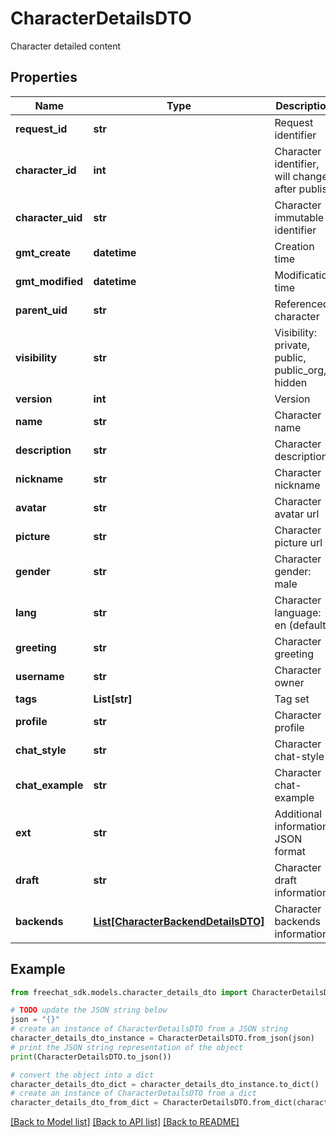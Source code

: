 # CharacterDetailsDTO

Character detailed content

## Properties

Name | Type | Description | Notes
------------ | ------------- | ------------- | -------------
**request_id** | **str** | Request identifier | [optional] 
**character_id** | **int** | Character identifier, will change after publish | [optional] 
**character_uid** | **str** | Character immutable identifier | [optional] 
**gmt_create** | **datetime** | Creation time | [optional] 
**gmt_modified** | **datetime** | Modification time | [optional] 
**parent_uid** | **str** | Referenced character | [optional] 
**visibility** | **str** | Visibility: private, public, public_org, hidden | [optional] 
**version** | **int** | Version | [optional] 
**name** | **str** | Character name | [optional] 
**description** | **str** | Character description | [optional] 
**nickname** | **str** | Character nickname | [optional] 
**avatar** | **str** | Character avatar url | [optional] 
**picture** | **str** | Character picture url | [optional] 
**gender** | **str** | Character gender: male | female | other | [optional] 
**lang** | **str** | Character language: en (default) | zh | ... | [optional] 
**greeting** | **str** | Character greeting | [optional] 
**username** | **str** | Character owner | [optional] 
**tags** | **List[str]** | Tag set | [optional] 
**profile** | **str** | Character profile | [optional] 
**chat_style** | **str** | Character chat-style | [optional] 
**chat_example** | **str** | Character chat-example | [optional] 
**ext** | **str** | Additional information, JSON format | [optional] 
**draft** | **str** | Character draft information | [optional] 
**backends** | [**List[CharacterBackendDetailsDTO]**](CharacterBackendDetailsDTO.md) | Character backends information | [optional] 

## Example

```python
from freechat_sdk.models.character_details_dto import CharacterDetailsDTO

# TODO update the JSON string below
json = "{}"
# create an instance of CharacterDetailsDTO from a JSON string
character_details_dto_instance = CharacterDetailsDTO.from_json(json)
# print the JSON string representation of the object
print(CharacterDetailsDTO.to_json())

# convert the object into a dict
character_details_dto_dict = character_details_dto_instance.to_dict()
# create an instance of CharacterDetailsDTO from a dict
character_details_dto_from_dict = CharacterDetailsDTO.from_dict(character_details_dto_dict)
```
[[Back to Model list]](../README.md#documentation-for-models) [[Back to API list]](../README.md#documentation-for-api-endpoints) [[Back to README]](../README.md)


